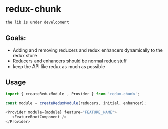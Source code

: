 # redux-chunk 
`the lib is under development`

## Goals:

- Adding and removing reducers and redux enhancers dynamically to the redux store
- Reducers and enhancers should be normal redux stuff
- keep the API like redux as much as possible

## Usage
```javascript
import { createReduxModule , Provider } from 'redux-chunk';

const module = createReduxModule(reducers, initial, enhancer);

<Provider module={module} feature="FEATURE_NAME">
   <FeatureRootComponent />
</Provider>

